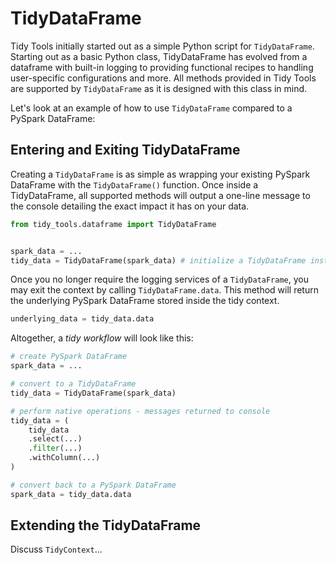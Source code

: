 # TidyDataFrame

Tidy Tools initially started out as a simple Python script for `TidyDataFrame`.
Starting out as a basic Python class, TidyDataFrame has evolved from a dataframe
with built-in logging to providing functional recipes to handling user-specific
configurations and more. All methods provided in Tidy Tools are supported by
`TidyDataFrame` as it is designed with this class in mind.

Let's look at an example of how to use `TidyDataFrame` compared to a PySpark
DataFrame:

## Entering and Exiting TidyDataFrame

Creating a `TidyDataFrame` is as simple as wrapping your existing PySpark
DataFrame with the `TidyDataFrame()` function. Once inside a TidyDataFrame,
all supported methods will output a one-line message to the console detailing
the exact impact it has on your data.

```python
from tidy_tools.dataframe import TidyDataFrame


spark_data = ...
tidy_data = TidyDataFrame(spark_data) # initialize a TidyDataFrame instance
```

Once you no longer require the logging services of a `TidyDataFrame`, you may
exit the context by calling `TidyDataFrame.data`. This method will return the
underlying PySpark DataFrame stored inside the tidy context.

```python
underlying_data = tidy_data.data
```

Altogether, a *tidy workflow* will look like this:

```python
# create PySpark DataFrame
spark_data = ...

# convert to a TidyDataFrame
tidy_data = TidyDataFrame(spark_data)

# perform native operations - messages returned to console
tidy_data = (
    tidy_data
    .select(...)
    .filter(...)
    .withColumn(...)
)

# convert back to a PySpark DataFrame
spark_data = tidy_data.data
```

## Extending the TidyDataFrame

Discuss `TidyContext`...
